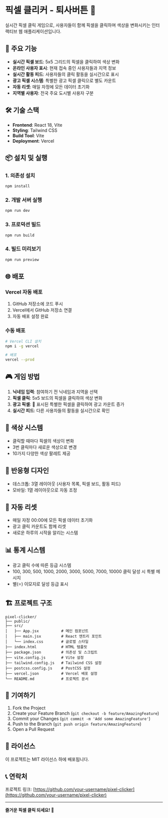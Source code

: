 # 픽셀 클리커 - 퇴사버튼 🎯

실시간 픽셀 클릭 게임으로, 사용자들이 함께 픽셀을 클릭하며 색상을 변화시키는 인터랙티브 웹 애플리케이션입니다.

## 🚀 주요 기능

- **실시간 픽셀 보드**: 5x5 그리드의 픽셀을 클릭하여 색상 변화
- **온라인 사용자 표시**: 현재 접속 중인 사용자들과 지역 정보
- **실시간 활동 피드**: 사용자들의 클릭 활동을 실시간으로 표시
- **광고 픽셀 시스템**: 특별한 광고 픽셀 클릭으로 별도 카운트
- **자동 리셋**: 매일 자정에 모든 데이터 초기화
- **지역별 사용자**: 전국 주요 도시별 사용자 구분

## 🛠️ 기술 스택

- **Frontend**: React 18, Vite
- **Styling**: Tailwind CSS
- **Build Tool**: Vite
- **Deployment**: Vercel

## 📦 설치 및 실행

### 1. 의존성 설치
```bash
npm install
```

### 2. 개발 서버 실행
```bash
npm run dev
```

### 3. 프로덕션 빌드
```bash
npm run build
```

### 4. 빌드 미리보기
```bash
npm run preview
```

## 🌐 배포

### Vercel 자동 배포
1. GitHub 저장소에 코드 푸시
2. Vercel에서 GitHub 저장소 연결
3. 자동 배포 설정 완료

### 수동 배포
```bash
# Vercel CLI 설치
npm i -g vercel

# 배포
vercel --prod
```

## 🎮 게임 방법

1. **닉네임 입력**: 참여하기 전 닉네임과 지역을 선택
2. **픽셀 클릭**: 5x5 보드의 픽셀을 클릭하여 색상 변화
3. **광고 픽셀**: 📢 표시된 특별한 픽셀을 클릭하여 광고 카운트 증가
4. **실시간 피드**: 다른 사용자들의 활동을 실시간으로 확인

## 🎨 색상 시스템

- 클릭할 때마다 픽셀의 색상이 변화
- 3번 클릭마다 새로운 색상으로 변경
- 10가지 다양한 색상 팔레트 제공

## 📱 반응형 디자인

- 데스크톱: 3열 레이아웃 (사용자 목록, 픽셀 보드, 활동 피드)
- 모바일: 1열 레이아웃으로 자동 조정

## 🔄 자동 리셋

- 매일 자정 00:00에 모든 픽셀 데이터 초기화
- 광고 클릭 카운트도 함께 리셋
- 새로운 하루의 시작을 알리는 시스템

## 📊 통계 시스템

- 광고 클릭 수에 따른 등급 시스템
- 100, 300, 500, 1000, 2000, 3000, 5000, 7000, 10000 클릭 달성 시 특별 메시지
- 별(⭐) 이모지로 달성 등급 표시

## 🏗️ 프로젝트 구조

```
pixel-clicker/
├── public/
├── src/
│   ├── App.jsx          # 메인 컴포넌트
│   ├── main.jsx         # React 엔트리 포인트
│   └── index.css        # 글로벌 스타일
├── index.html           # HTML 템플릿
├── package.json         # 의존성 및 스크립트
├── vite.config.js       # Vite 설정
├── tailwind.config.js   # Tailwind CSS 설정
├── postcss.config.js    # PostCSS 설정
├── vercel.json          # Vercel 배포 설정
└── README.md            # 프로젝트 문서
```

## 🤝 기여하기

1. Fork the Project
2. Create your Feature Branch (`git checkout -b feature/AmazingFeature`)
3. Commit your Changes (`git commit -m 'Add some AmazingFeature'`)
4. Push to the Branch (`git push origin feature/AmazingFeature`)
5. Open a Pull Request

## 📄 라이선스

이 프로젝트는 MIT 라이선스 하에 배포됩니다.

## 📞 연락처

프로젝트 링크: [https://github.com/your-username/pixel-clicker](https://github.com/your-username/pixel-clicker)

---

**즐거운 픽셀 클릭 되세요! 🎉**
